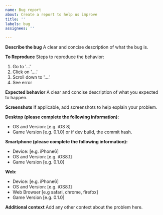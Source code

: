 ```yaml
---
name: Bug report
about: Create a report to help us improve
title: ''
labels: bug
assignees: ''

---
```


**Describe the bug**
A clear and concise description of what the bug is.

**To Reproduce**
Steps to reproduce the behavior:
1. Go to '...'
2. Click on '....'
3. Scroll down to '....'
4. See error

**Expected behavior**
A clear and concise description of what you expected to happen.

**Screenshots**
If applicable, add screenshots to help explain your problem.

**Desktop (please complete the following information):**
 - OS and Version: [e.g. iOS 8]
 - Game Version [e.g. 0.1.0] or if dev build, the commit hash.

**Smartphone (please complete the following information):**
 - Device: [e.g. iPhone6]
 - OS and Version: [e.g. iOS8.1]
 - Game Version [e.g. 0.1.0]

**Web:**
 - Device: [e.g. iPhone6]
 - OS and Version: [e.g. iOS8.1]
 - Web Browser [e.g safari, chrome, firefox]
 - Game Version [e.g. 0.1.0]

**Additional context**
Add any other context about the problem here.
